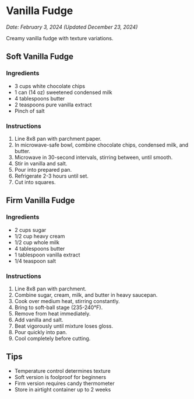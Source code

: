 # Vanilla Fudge

*Date: February 3, 2024 (Updated December 23, 2024)*

Creamy vanilla fudge with texture variations.

## Soft Vanilla Fudge

### Ingredients
- 3 cups white chocolate chips
- 1 can (14 oz) sweetened condensed milk
- 4 tablespoons butter
- 2 teaspoons pure vanilla extract
- Pinch of salt

### Instructions
1. Line 8x8 pan with parchment paper.
2. In microwave-safe bowl, combine chocolate chips, condensed milk, and butter.
3. Microwave in 30-second intervals, stirring between, until smooth.
4. Stir in vanilla and salt.
5. Pour into prepared pan.
6. Refrigerate 2-3 hours until set.
7. Cut into squares.

## Firm Vanilla Fudge

### Ingredients
- 2 cups sugar
- 1/2 cup heavy cream
- 1/2 cup whole milk
- 4 tablespoons butter
- 1 tablespoon vanilla extract
- 1/4 teaspoon salt

### Instructions
1. Line 8x8 pan with parchment.
2. Combine sugar, cream, milk, and butter in heavy saucepan.
3. Cook over medium heat, stirring constantly.
4. Bring to soft-ball stage (235-240°F).
5. Remove from heat immediately.
6. Add vanilla and salt.
7. Beat vigorously until mixture loses gloss.
8. Pour quickly into pan.
9. Cool completely before cutting.

## Tips
- Temperature control determines texture
- Soft version is foolproof for beginners
- Firm version requires candy thermometer
- Store in airtight container up to 2 weeks